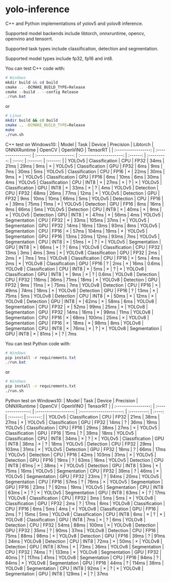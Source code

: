 # yolo-inference
C++ and Python implementations of yolov5 and yolov8 inference.

Supported model backends include libtorch, onnxruntime, opencv, openvino and tensorrt. 

Supported task types include classification, detection and segmentation.

Supported model types include fp32, fp16 and int8.

You can test C++ code with:
```powershell
# Windows
mkdir build && cd build
cmake .. -DCMAKE_BUILD_TYPE=Release
cmake --build . --config Release
./run.bat
```
or
```bash
# Linux
mkdir build && cd build
cmake .. -DCMAKE_BUILD_TYPE=Release
make
./run.sh
```

C++ test on Windows10:
|        Model        |        Task        |        Device        |        Precision        | Libtorch | ONNXRuntime | OpenCV | OpenVINO | TensorRT |
| :-----------------: | :----------------: | :------------------: | :---------------------: | :------: | :---------: | :----: | :------: | :------: |
| YOLOv5 | Classification | CPU | FP32 | 34ms | 21ms | 29ms | 9ms | ×
| YOLOv5 | Classification | GPU | FP32 | 6ms | 9ms | 7ms | 30ms | 5ms
| YOLOv5 | Classification | CPU | FP16 | × | 22ms | 30ms | 9ms | ×
| YOLOv5 | Classification | GPU | FP16 | 6ms | 10ms | 6ms | 30ms | 4ms
| YOLOv5 | Classification | CPU | INT8 | × | 27ms | × | ? | ×
| YOLOv5 | Classification | GPU | INT8 | × | 33ms | × | ? | 4ms
| YOLOv5 | Detection | CPU | FP32 | 68ms | 26ms | 77ms | 12ms | ×
| YOLOv5 | Detection | GPU | FP32 | 9ms | 10ms | 10ms | 66ms | 5ms
| YOLOv5 | Detection | CPU | FP16 | × | 39ms | 75ms | 11ms | ×
| YOLOv5 | Detection | GPU | FP16 | 8ms | 16ms | 9ms | 66ms | 5ms
| YOLOv5 | Detection | CPU | INT8 | × | 40ms | × | 9ms | ×
| YOLOv5 | Detection | GPU | INT8 | × | 47ms | × | 56ms | 4ms
| YOLOv5 | Segmentation | CPU | FP32 | × | 33ms | 105ms | 37ms | ×
| YOLOv5 | Segmentation | GPU | FP32 | 14ms | 16ms | 13ms | 93ms | 8ms
| YOLOv5 | Segmentation | CPU | FP16 | × | 57ms | 104ms | 19ms | ×
| YOLOv5 | Segmentation | GPU | FP16 | 13ms | 20ms | 12ms | 93ms | 7ms
| YOLOv5 | Segmentation | CPU | INT8 | × | 51ms | × | ? | ×
| YOLOv5 | Segmentation | GPU | INT8 | × | 66ms | × | ? | 6ms
| YOLOv8 | Classification | CPU | FP32 | 13ms | 3ms | 4ms | 3ms | ×
| YOLOv8 | Classification | GPU | FP32 | 2ms | 2ms | × | 7ms | 1ms
| YOLOv8 | Classification | CPU | FP16 | × | 5ms | 4ms | 2ms | ×
| YOLOv8 | Classification | GPU | FP16 | ? | 2ms | × | 16ms | 0.6ms
| YOLOv8 | Classification | CPU | INT8 | × | 5ms | × | ? | ×
| YOLOv8 | Classification | GPU | INT8 | × | 9ms | × | ? | 0.6ms
| YOLOv8 | Detection | CPU | FP32 | 116ms | 36ms | 71ms | 18ms | ×
| YOLOv8 | Detection | GPU | FP32 | 9ms | 11ms | × | 75ms | 7ms
| YOLOv8 | Detection | CPU | FP16 | × | 49ms | 74ms | 18ms | ×
| YOLOv8 | Detection | GPU | FP16 | ? | 13ms | × | 75ms | 5ms
| YOLOv8 | Detection | CPU | INT8 | × | 50ms | × | 12ms | ×
| YOLOv8 | Detection | GPU | INT8 | × | 62ms | × | 58ms | 6ms
| YOLOv8 | Segmentation | CPU | FP32 | × | 52ms | 99ms | 25ms | ×
| YOLOv8 | Segmentation | GPU | FP32 | 14ms | 16ms | × | 99ms | 11ms
| YOLOv8 | Segmentation | CPU | FP16 | × | 68ms | 100ms | 25ms | ×
| YOLOv8 | Segmentation | GPU | FP16 | × | 18ms | × | 98ms | 8ms
| YOLOv8 | Segmentation | CPU | INT8 | × | 76ms | × | ? | ×
| YOLOv8 | Segmentation | GPU | INT8 | × | 81ms | × | ? | 7ms


You can test Python code with:
```powershell
# Windows 
pip install -r requirements.txt
./run.bat
```
or
```bash
# Windows 
pip install -r requirements.txt
./run.sh
```

Python test on Windows10:
|        Model        |        Task        |        Device        |        Precision        | ONNXRuntime | OpenCV | OpenVINO | TensorRT |
| :-----------------: | :----------------: | :------------------: | :---------------------: | :---------: | :----: | :------: | :------: |
| YOLOv5 | Classification | CPU | FP32 | 21ms | 38ms | 27ms | ×
| YOLOv5 | Classification | GPU | FP32 | 14ms | ? | 36ms | 19ms
| YOLOv5 | Classification | CPU | FP16 | 29ms | 38ms | 27ms | ×
| YOLOv5 | Classification | GPU | FP16 | 15ms | ? | 39ms | 18ms
| YOLOv5 | Classification | CPU | INT8 | 34ms | × | ? | ×
| YOLOv5 | Classification | GPU | INT8 | 38ms | × | ? | 18ms
| YOLOv5 | Detection | CPU | FP32 | 29ms | 103ms | 31ms | ×
| YOLOv5 | Detection | GPU | FP32 | 18ms | ? | 66ms | 17ms
| YOLOv5 | Detection | CPU | FP16 | 42ms | 103ms | 31ms | ×
| YOLOv5 | Detection | GPU | FP16 | 19ms | ? | 63ms | 16ms
| YOLOv5 | Detection | CPU | INT8 | 61ms | × | 38ms | ×
| YOLOv5 | Detection | GPU | INT8 | 53ms | × | 75ms | 16ms
| YOLOv5 | Segmentation | CPU | FP32 | 39ms | ? | 46ms | ×
| YOLOv5 | Segmentation | GPU | FP32 | 23ms | ? | 94ms | 20ms
| YOLOv5 | Segmentation | CPU | FP16 | 57ms | ? | 76ms | ×
| YOLOv5 | Segmentation | GPU | FP16 | 23ms | ? | 92ms | 19ms
| YOLOv5 | Segmentation | CPU | INT8 | 63ms | × | ? | ×
| YOLOv5 | Segmentation | GPU | INT8 | 63ms | × | ? | 17ms
| YOLOv8 | Classification | CPU | FP32 | 3ms | 5ms | 5ms | ×
| YOLOv8 | Classification | GPU | FP32 | 2ms | ? | 17ms | 6ms
| YOLOv8 | Classification | CPU | FP16 | 6ms | 5ms | 4ms | ×
| YOLOv8 | Classification | GPU | FP16 | 2ms | ? | 15ms | 5ms
| YOLOv8 | Classification | CPU | INT8 | 6ms | × | ? | ×
| YOLOv8 | Classification | GPU | INT8 | 7ms | × | ? | 6ms
| YOLOv8 | Detection | CPU | FP32 | 54ms | 88ms | 100ms | ×
| YOLOv8 | Detection | GPU | FP32 | 35ms | ? | 90ms | 37ms
| YOLOv8 | Detection | CPU | FP16 | 75ms | 88ms | 98ms | ×
| YOLOv8 | Detection | GPU | FP16 | 39ms | ? | 91ms | 34ms
| YOLOv8 | Detection | CPU | INT8 | 72ms | × | 50ms | ×
| YOLOv8 | Detection | GPU | INT8 | 87ms | × | 73ms | 36ms
| YOLOv8 | Segmentation | CPU | FP32 | 74ms | ? | 133ms | ×
| YOLOv8 | Segmentation | GPU | FP32 | 40ms | ? | 117ms | 41ms
| YOLOv8 | Segmentation | CPU | FP16 | 94ms | ? | 84ms | ×
| YOLOv8 | Segmentation | GPU | FP16 | 44ms | ? | 114ms | 38ms
| YOLOv8 | Segmentation | CPU | INT8 | 92ms | × | ? | ×
| YOLOv8 | Segmentation | GPU | INT8 | 129ms | × | ? | 37ms